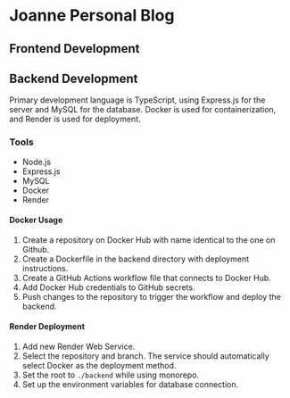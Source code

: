 # Joanne Personal Blog

## Frontend Development

## Backend Development
Primary development language is TypeScript, using Express.js for the server and MySQL for the database. Docker is used for containerization, and Render is used for deployment.

### Tools
- Node.js
- Express.js
- MySQL
- Docker
- Render

#### Docker Usage
1. Create a repository on Docker Hub with name identical to the one on Github.
2. Create a Dockerfile in the backend directory with deployment instructions.
3. Create a GitHub Actions workflow file that connects to Docker Hub.
4. Add Docker Hub credentials to GitHub secrets.
5. Push changes to the repository to trigger the workflow and deploy the backend.

#### Render Deployment
1. Add new Render Web Service.
2. Select the repository and branch. The service should automatically select Docker as the deployment method.
3. Set the root to `./backend` while using monorepo.
4. Set up the environment variables for database connection.